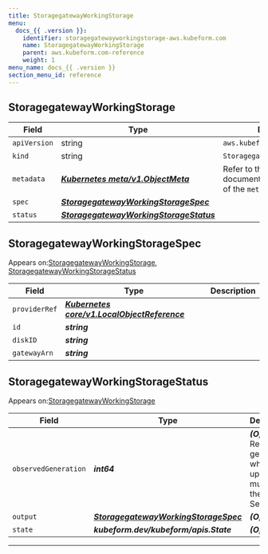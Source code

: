 ```yaml
---
title: StoragegatewayWorkingStorage
menu:
  docs_{{ .version }}:
    identifier: storagegatewayworkingstorage-aws.kubeform.com
    name: StoragegatewayWorkingStorage
    parent: aws.kubeform.com-reference
    weight: 1
menu_name: docs_{{ .version }}
section_menu_id: reference
---
```


## StoragegatewayWorkingStorage
| Field | Type | Description |
| ------ | ----- | ----------- |
| `apiVersion` | string | `aws.kubeform.com/v1alpha1` |
|    `kind` | string | `StoragegatewayWorkingStorage` |
| `metadata` | ***[Kubernetes meta/v1.ObjectMeta](https://kubernetes.io/docs/reference/generated/kubernetes-api/v1.13/#objectmeta-v1-meta)***|Refer to the Kubernetes API documentation for the fields of the `metadata` field.|
| `spec` | ***[StoragegatewayWorkingStorageSpec](#StoragegatewayWorkingStorageSpec)***||
| `status` | ***[StoragegatewayWorkingStorageStatus](#StoragegatewayWorkingStorageStatus)***||
## StoragegatewayWorkingStorageSpec

Appears on:[StoragegatewayWorkingStorage](#StoragegatewayWorkingStorage), [StoragegatewayWorkingStorageStatus](#StoragegatewayWorkingStorageStatus)

| Field | Type | Description |
| ------ | ----- | ----------- |
| `providerRef` | ***[Kubernetes core/v1.LocalObjectReference](https://kubernetes.io/docs/reference/generated/kubernetes-api/v1.13/#localobjectreference-v1-core)***||
| `id` | ***string***||
| `diskID` | ***string***||
| `gatewayArn` | ***string***||
## StoragegatewayWorkingStorageStatus

Appears on:[StoragegatewayWorkingStorage](#StoragegatewayWorkingStorage)

| Field | Type | Description |
| ------ | ----- | ----------- |
| `observedGeneration` | ***int64***| ***(Optional)*** Resource generation, which is updated on mutation by the API Server.|
| `output` | ***[StoragegatewayWorkingStorageSpec](#StoragegatewayWorkingStorageSpec)***| ***(Optional)*** |
| `state` | ***kubeform.dev/kubeform/apis.State***| ***(Optional)*** |
---
